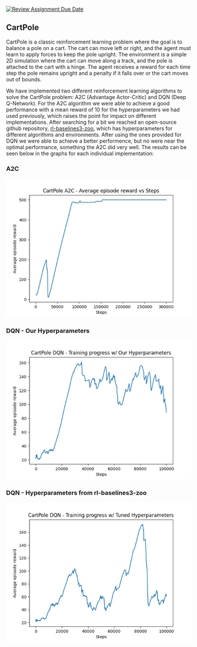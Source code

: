 [![Review Assignment Due Date](https://classroom.github.com/assets/deadline-readme-button-22041afd0340ce965d47ae6ef1cefeee28c7c493a6346c4f15d667ab976d596c.svg)](https://classroom.github.com/a/jBOTFJJA)


## CartPole 

CartPole is a classic reinforcement learning problem where the goal is to balance a pole on a cart. The cart can move left or right, and the agent must learn to apply forces to keep the pole upright. The environment is a simple 2D simulation where the cart can move along a track, and the pole is attached to the cart with a hinge. The agent receives a reward for each time step the pole remains upright and a penalty if it falls over or the cart moves out of bounds.

We have implemented two different reinforcement learning algorithms to solve the CartPole problem: A2C (Advantage Actor-Critic) and DQN (Deep Q-Network). For the A2C algorithm we were able to achieve a good performance with a mean reward of 10 for the hyperparameters we had used previously, which raises the point for impact on different implementations. After searching for a bit we reached an open-source github repository, [rl-baselines3-zoo](https://github.com/DLR-RM/rl-baselines3-zoo), which has hyperparameters for different algorithms and environments. After using the ones provided for DQN we were able to achieve a better performence, but no were near the optimal performance, something the A2C did very well. The results can be seen below in the graphs for each individual implementation:

### A2C

![alt text](graphs/cartpole/A2C_cartpole.png)

### DQN - Our Hyperparameters

![alt text](graphs/cartpole/DQN_cartpole_our_hyper.png)

### DQN - Hyperparameters from rl-baselines3-zoo

![alt text](graphs/cartpole/DQN_cartpole_tunned_hyper.png)